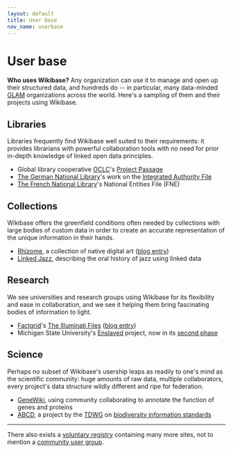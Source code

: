```yaml
---
layout: default
title: User base
nav_name: userbase
---
```



# User base

**Who uses Wikibase?** Any organization can use it to manage and open up their structured data, and hundreds do -- in particular, many data-minded [GLAM](https://en.wikipedia.org/wiki/GLAM_(industry_sector)) organizations across the world. Here's a sampling of them and their projects using Wikibase. 

## Libraries

Libraries frequently find Wikibase well suited to their requirements: it provides librarians with powerful collaboration tools with no need for prior in-depth knowledge of linked open data principles. 

- Global library cooperative [OCLC](https://www.oclc.org)'s [Project Passage](https://www.oclc.org/research/publications/2019/oclcresearch-creating-library-linked-data-with-wikibase-project-passage.html)
- [The German National Library](https://blog.wikimedia.de/2019/05/09/new-testing-ground-for-wikibase-a-federal-agency-goes-on-an-expedition-in-the-wiki-universe/)'s work on the [Integrated Authority File](https://www.dnb.de/EN/Professionell/Standardisierung/GND/gnd_node.html;jsessionid=E61B2D7E0B50C9B6FCF9A77BD3DE79B3.internet552#doc147904bodyText1)
- [The French National Library](https://www.transition-bibliographique.fr/fne/french-national-entities-file/)'s National Entities File (FNE)

## Collections

Wikibase offers the greenfield conditions often needed by collections with large bodies of custom data in order to create an accurate representation of the unique information in their hands.

- [Rhizome](https://rhizome.org/about/), a collection of native digital art ([blog entry](https://wikimediafoundation.org/news/2018/09/06/rhizome-wikibase/))
- [Linked Jazz](https://linkedjazz.org/using-wikibase-for-linked-jazz/), describing the oral history of jazz using linked data

## Research

We see universities and research groups using Wikibase for its flexibility and ease in collaboration, and we see it helping them bring fascinating bodies of information to light. 

- [Factgrid](https://blog.factgrid.de/welcome)'s  [The Illuminati Files](https://blog.factgrid.de/archives/category/projects/the-illuminati-files-online) ([blog entry](https://wikimediafoundation.org/news/2018/08/30/wikibase-illuminati-history/))
- Michigan State University's [Enslaved](https://enslaved.org/) project, now in its  [second phase](https://socialscience.msu.edu/news-events/news/2019-09-13.html)

## Science

Perhaps no subset of Wikibase's usership leaps as readily to one's mind as the scientific community: huge amounts of raw data, multiple collaborators, every project's data structure wildly different and ripe for federation. 

- [GeneWiki](https://en.wikipedia.org/wiki/Wikipedia:WikiProject_Molecular_Biology/Genetics/Gene_Wiki), using community collaborating to annotate the function of genes and proteins
- [ABCD](https://biss.pensoft.net/article/37212/), a project by the [TDWG](https://www.tdwg.org/) on [biodiversity information standards](https://www.tdwg.org/standards/) 

<hr>

There also exists a [voluntary registry](https://wikibase-registry.wmflabs.org/wiki/Main_Page) containing many more sites, not to mention a [community user group](https://meta.wikimedia.org/wiki/Wikibase_Community_User_Group/Reports/2018).

